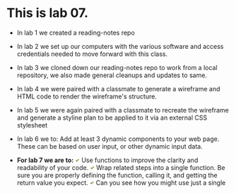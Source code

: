 # This is lab 07. 

* In lab 1 we created a reading-notes repo
* In lab 2 we set up our computers with the various software and access credentials needed to move forward with this class.
* In lab 3 we cloned down our reading-notes repo to work from a local repository, we also made general cleanups and updates to same.
* In lab 4 we were paired with a classmate to generate a wireframe and HTML code to render the wireframe's structure.
* In lab 5 we were again paired with a classmate to recreate the wireframe and generate a styline plan to be applied to it via an external CSS stylesheet
* In lab 6 we to: Add at least 3 dynamic components to your web page. These can be based on user input, or other dynamic input data.

* **For lab 7 we are to:**
<img src="2714.svg" width="10px"/> Use functions to improve the clarity and readability of your code.
<img src="2714.svg" width="10px"/> Wrap related steps into a single function. Be sure you are properly defining the function, calling it, and getting the return value you expect.
<img src="2714.svg" width="10px"/> Can you see how you might use just a single <script> tag with a src attribute to access your JS, and then specific function calls throughout the rest of your page?
<img src="274C.svg" width="10px"/> Add a check to the user input you are getting, to see if the initial user input is an acceptable value. If not, present the user with an error message and a second chance to enter a proper value.
<img src="274C.svg" width="10px"/> Stretch Goal: Using only conditionals and functions, modify your input validation code to continue checking the user input until the value entered is acceptable.

* Submission Instructions: Share in the discussion a part of the code you are most proud of. Explain here how it came to be, and why you like it. Check out what your classmates did!

